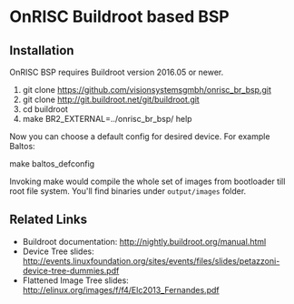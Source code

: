 OnRISC Buildroot based BSP
==========================

Installation
------------

OnRISC BSP requires Buildroot version 2016.05 or newer.

1. git clone https://github.com/visionsystemsgmbh/onrisc_br_bsp.git
2. git clone http://git.buildroot.net/git/buildroot.git
3. cd buildroot
4. make BR2_EXTERNAL=../onrisc_br_bsp/ help

Now you can choose a default config for desired device. For example Baltos:

make baltos_defconfig

Invoking make would compile the whole set of images from bootloader till root file system. You'll find binaries under `output/images` folder.

Related Links
-------------
* Buildroot documentation: http://nightly.buildroot.org/manual.html
* Device Tree slides: http://events.linuxfoundation.org/sites/events/files/slides/petazzoni-device-tree-dummies.pdf
* Flattened Image Tree slides: http://elinux.org/images/f/f4/Elc2013_Fernandes.pdf 

